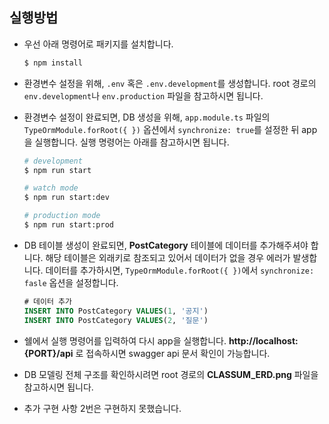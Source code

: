 ## 실행방법

- 우선 아래 명령어로 패키지를 설치합니다.

  ```bash
  $ npm install
  ```


- 환경변수 설정을 위해, `.env` 혹은 `.env.development`를 생성합니다. root 경로의 `env.development`나 `env.production` 파일을 참고하시면 됩니다.

- 환경변수 설정이 완료되면, DB 생성을 위해, `app.module.ts` 파일의 `TypeOrmModule.forRoot({ })` 옵션에서 `synchronize: true`를 설정한 뒤 app을 실행합니다. 실행 명령어는 아래를 참고하시면 됩니다.

  ```bash
  # development
  $ npm run start

  # watch mode
  $ npm run start:dev

  # production mode
  $ npm run start:prod
  ```


- DB 테이블 생성이 완료되면, **PostCategory** 테이블에 데이터를 추가해주셔야 합니다. 해당 테이블은 외래키로 참조되고 있어서 데이터가 없을 경우 에러가 발생합니다. 데이터를 추가하시면, `TypeOrmModule.forRoot({ })`에서 `synchronize: fasle` 옵션을 설정합니다.

  ```sql
  # 데이터 추가
  INSERT INTO PostCategory VALUES(1, '공지')
  INSERT INTO PostCategory VALUES(2, '질문')
  ```


- 쉘에서 실행 명령어를 입력하여 다시 app을 실행합니다. **http://localhost:{PORT}/api** 로 접속하시면 swagger api 문서 확인이 가능합니다.


- DB 모델링 전체 구조를 확인하시려면 root 경로의 **CLASSUM_ERD.png** 파일을 참고하시면 됩니다.


- 추가 구현 사항 2번은 구현하지 못했습니다. 
